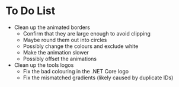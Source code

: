 # To Do List

- Clean up the animated borders
  - Confirm that they are large enough to avoid clipping
  - Maybe round them out into circles
  - Possibly change the colours and exclude white
  - Make the animation slower
  - Possibly offset the animations
- Clean up the tools logos
  - Fix the bad colouring in the .NET Core logo
  - Fix the mismatched gradients (likely caused by duplicate IDs)